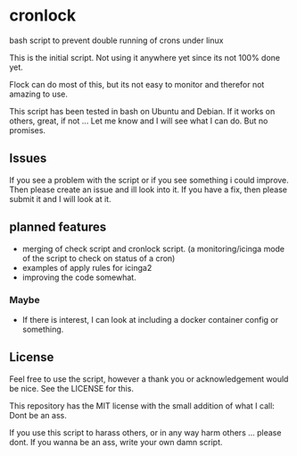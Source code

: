 # cronlock
bash script to prevent double running of crons under linux

This is the initial script. Not using it anywhere yet since its not 100% done yet. 

Flock can do most of this, but its not easy to monitor and therefor not amazing to use. 

This script has been tested in bash on Ubuntu and Debian. If it works on others, great, if not ... Let me know and I will see what I can do. But no promises. 

## Issues

If you see a problem with the script or if you see something i could improve. Then please create an issue and ill look into it. If you have a fix, then please submit it and I will look at it. 

## planned features

* merging of check script and cronlock script. (a monitoring/icinga mode of the script to check on status of a cron)
* examples of apply rules for icinga2 
* improving the code somewhat. 

### Maybe
* If there is interest, I can look at including a docker container config or something. 

## License

Feel free to use the script, however a thank you or acknowledgement would be nice. See the LICENSE for this. 

This repository has the MIT license with the small addition of what I call: Dont be an ass. 

If you use this script to harass others, or in any way harm others ... please dont. If you wanna be an ass, write your own damn script. 

